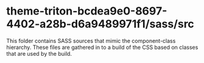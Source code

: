 # theme-triton-bcdea9e0-8697-4402-a28b-d6a9489971f1/sass/src

This folder contains SASS sources that mimic the component-class hierarchy. These files
are gathered in to a build of the CSS based on classes that are used by the build.
